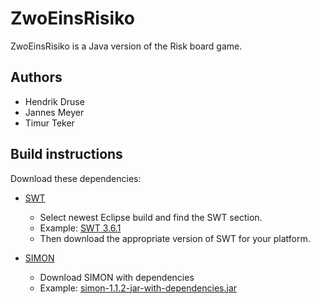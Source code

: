 ZwoEinsRisiko
=============

ZwoEinsRisiko is a Java version of the Risk board game.

Authors
-------

 + Hendrik Druse
 + Jannes Meyer
 + Timur Teker

Build instructions
------------------

Download these dependencies:

 + [SWT](http://archive.eclipse.org/eclipse/downloads/)

    + Select newest Eclipse build and find the SWT section.
    + Example: [SWT 3.6.1](http://archive.eclipse.org/eclipse/downloads/drops/R-3.6.1-201009090800/#SWT)
    + Then download the appropriate version of SWT for your platform.

 + [SIMON](http://dev.root1.de/projects/simon/files)

    + Download SIMON with dependencies
    + Example: [simon-1.1.2-jar-with-dependencies.jar](http://dev.root1.de/attachments/download/120/simon-1.1.2-jar-with-dependencies.jar)